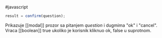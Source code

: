 #javascript 
```javascript
result = confirm(question);
```
Prikazuje [[modal]] prozor sa pitanjem *question* i dugmima "ok" i "cancel". Vraca [[boolean]] true ukoliko je korisnik kliknuo ok, false u suprotnom.